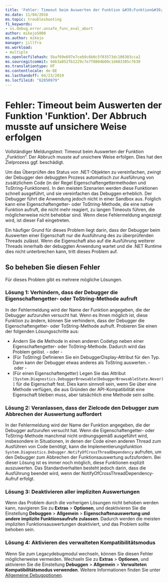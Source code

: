 ```yaml
---
title: 'Fehler: Timeout beim Auswerten der Funktion &#39;Funktion&#39;. Der Abbruch musste auf unsichere Weise erfolgen | Microsoft-Dokumentation'
ms.date: 11/04/2016
ms.topic: troubleshooting
f1_keywords:
- vs.debug.error.unsafe_func_eval_abort
author: mikejo5000
ms.author: mikejo
manager: jillfra
ms.workload:
- multiple
ms.openlocfilehash: 5baf69e697e7ceb9c6b0c5f83573dc106303cca2
ms.sourcegitcommit: 94b3a052fb1229c7e7f8804b09c1d403385c7630
ms.translationtype: HT
ms.contentlocale: de-DE
ms.lasthandoff: 04/23/2019
ms.locfileid: "62850979"
---
```

# <a name="error-evaluating-the-function-39function39-timed-out-and-needed-to-be-aborted-in-an-unsafe-way"></a>Fehler: Timeout beim Auswerten der Funktion &#39;Funktion&#39;. Der Abbruch musste auf unsichere Weise erfolgen

Vollständiger Meldungstext: Timeout beim Auswerten der Funktion „Funktion“. Der Abbruch musste auf unsichere Weise erfolgen. Dies hat den Zielprozess ggf. beschädigt.

Um das Überprüfen des Status von .NET-Objekten zu vereinfachen, zwingt der Debugger den debuggten Prozess automatisch zur Ausführung von zusätzlichem Code (in der Regel Eigenschaftengettermethoden und ToString-Funktionen). In den meisten Szenarien werden diese Funktionen schnell ausgeführt, und sie vereinfachen das Debuggen erheblich. Der Debugger führt die Anwendung jedoch nicht in einer Sandbox aus. Folglich kann eine Eigenschaftengetter- oder ToString-Methode, die eine native Funktion aufruft, die nicht mehr reagiert, zu langen Timeouts führen, die möglicherweise nicht behebbar sind. Wenn diese Fehlermeldung angezeigt wird, ist dieser Fall eingetreten.

Ein häufiger Grund für dieses Problem liegt darin, dass der Debugger beim Auswerten einer Eigenschaft nur die Ausführung des zu überprüfenden Threads zulässt. Wenn die Eigenschaft also auf die Ausführung weiterer Threads innerhalb der debuggten Anwendung wartet und die .NET Runtime dies nicht unterbrechen kann, tritt dieses Problem auf.

## <a name="to-correct-this-error"></a>So beheben Sie diesen Fehler

Für dieses Problem gibt es mehrere mögliche Lösungen.

### <a name="solution-1-prevent-the-debugger-from-calling-the-getter-property-or-tostring-method"></a>Lösung 1: Verhindern, dass der Debugger die Eigenschaftengetter- oder ToString-Methode aufruft

In der Fehlermeldung wird der Name der Funktion angegeben, die der Debugger aufzurufen versucht hat. Wenn es Ihnen möglich ist, diese Funktion zu ändern, können Sie verhindern, dass der Debugger die Eigenschaftengetter- oder ToString-Methode aufruft. Probieren Sie einen der folgenden Lösungsschritte aus:

* Ändern Sie die Methode in einen anderen Codetyp neben einer Eigenschaftengetter- oder ToString-Methode. Dadurch wird das Problem gelöst.
    - oder -
* (Für ToString) Definieren Sie ein DebuggerDisplay-Attribut für den Typ. Dann kann der Debugger etwas anderes als ToString auswerten.
    - oder -
* (Für einen Eigenschaftengetter) Legen Sie das Attribut `[System.Diagnostics.DebuggerBrowsable(DebuggerBrowsableState.Never)]` für die Eigenschaft fest. Dies kann sinnvoll sein, wenn Sie über eine Methode verfügen, die aus Gründen der API-Kompatibilität eine Eigenschaft bleiben muss, aber tatsächlich eine Methode sein sollte.

### <a name="solution-2-have-the-target-code-ask-the-debugger-to-abort-the-evaluation"></a>Lösung 2: Veranlassen, dass der Zielcode den Debugger zum Abbrechen der Auswertung auffordert

In der Fehlermeldung wird der Name der Funktion angegeben, die der Debugger aufzurufen versucht hat. Wenn die Eigenschaftengetter- oder ToString-Methode manchmal nicht ordnungsgemäß ausgeführt wird, insbesondere in Situationen, in denen der Code einen anderen Thread zum Ausführen von Code benötigt, kann die Implementierungsfunktion `System.Diagnostics.Debugger.NotifyOfCrossThreadDependency` aufrufen, um den Debugger zum Abbrechen der Funktionsauswertung aufzufordern. Bei dieser Lösung ist es immer noch möglich, diese Funktionen explizit auszuwerten. Das Standardverhalten besteht jedoch darin, dass die Ausführung beendet wird, wenn der NotifyOfCrossThreadDependency-Aufruf erfolgt.

### <a name="solution-3-disable-all-implicit-evaluation"></a>Lösung 3: Deaktivieren aller impliziten Auswertungen

Wenn das Problem durch die vorherigen Lösungen nicht behoben werden kann, navigieren Sie zu **Extras** > **Optionen**, und deaktivieren Sie die Einstellung **Debuggen** > **Allgemein** > **Eigenschaftenauswertung und andere implizite Funktionsaufrufe zulassen**. Dadurch werden die meisten impliziten Funktionsauswertungen deaktiviert, und das Problem sollte behoben sein.

### <a name="solution-4-enable-managed-compatibility-mode"></a>Lösung 4: Aktivieren des verwalteten Kompatibilitätsmodus

Wenn Sie zum Legacydebugmodul wechseln, können Sie diesen Fehler möglicherweise vermeiden. Wechseln Sie zu **Extras** > **Optionen**, und aktivieren Sie die Einstellung **Debuggen** > **Allgemein** > **Verwalteten Kompatibilitätsmodus verwenden**. Weitere Informationen finden Sie unter [Allgemeine Debugoptionen](../debugger/general-debugging-options-dialog-box.md).
